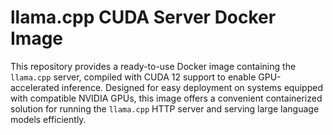 # llama.cpp CUDA Server Docker Image

This repository provides a ready-to-use Docker image containing the `llama.cpp` server, compiled with CUDA 12 support to enable GPU-accelerated inference. Designed for easy deployment on systems equipped with compatible NVIDIA GPUs, this image offers a convenient containerized solution for running the `llama.cpp` HTTP server and serving large language models efficiently.
